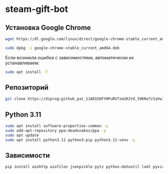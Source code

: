 # steam-gift-bot
## Установка Google Chrome
```bash
wget https://dl.google.com/linux/direct/google-chrome-stable_current_amd64.deb
```
```bash
sudo dpkg -i google-chrome-stable_current_amd64.deb
```
Если возникла ошибка с зависимостями, автоматически их устанавливаем:
```bash
sudo apt install -f
```
## Репозиторий
```bash
git clone https://diprog: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@github.com/diprog/steam-gift-bot.git
```
## Python 3.11
```bash
sudo apt install software-properties-common -y
sudo add-apt-repository ppa:deadsnakes/ppa -y
sudo apt update
sudo apt install python3.11 python3-pip python3.11-venv -y
```
## Зависимости
```bash
pip install aiohttp aiofiles jsonpickle pytz python-dateutil lxml pyvirtualdisplay playwright 
```